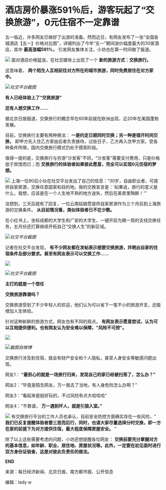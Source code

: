 # 酒店房价暴涨591％后，游客玩起了“交换旅游”，0元住宿不一定靠谱

五一临近，许多网友已做好了出游的准备。然而近日，有网友发布了一张“全国各城酒店【五一】价格对比图”，详细列出了今年“五一”期间涨价幅度最大的30家酒店，其中
**最高涨幅591%，** 引发网友集体关注，小坊也在第一时间做了报道。

![](https://inews.gtimg.com/newsapp_bt/0/15785839055/1000)
面对酒店价格猛涨，在社交媒体上出现了一个 **新的旅游方式：交换旅行。**

这意味着， **两个陌生人互相前往对方所在的城市旅游，同时免费居住在对方家中。**

![](https://inews.gtimg.com/newsapp_bt/0/15785340555/1000)_社交平台截图_

**有人已经体验上了“交换旅游”**

**还有人想交换工作......**

据北京日报报道，交换旅行的概念早在60年前就在欧洲出现，近20年在美国蓬勃发展。

目前，交换旅行主要有两种换法： **一是约定日期同时交换；另一种是错开时间交换，**
即甲方先入住乙方家由后者负责接待，过些日子，乙方再入住甲方家。受各种条件所限，国内交换旅行模式仍处于摸索阶段。

值得一提的是，交换旅行与穷游“沙发客”不同，“沙发客”需要支付费用，只是价格低于宾馆而已；而
**交换旅行的体验者如果彼此愿意，完全可以实现0元住宿的梦想。**

![](https://inews.gtimg.com/newsapp_bt/0/15785839104/1000)
上海一位90后小伙在社交平台发出了自己的信息：“30岁，自由职业者，可提供自家房源，交换任意国家和目的地。我的交换宣言是：‘如果说，旅行的意义是什么，我想，应该是在一个人生地不熟的地方迷失，然后在美景里陶醉！’”

没想到，三天后就有了回复，一位云南姑娘愿提供自家房源作为三个月后到上海旅游的交换条件。 **从目前情况看，类似体验者已不在少数。**

在小红书上，坐标成都的大学生和广安的大学生，一键开启为期一周的支线交换任务，五月份还打算继续开拓自己“交换人生”的新区域。

![](https://inews.gtimg.com/newsapp_bt/0/15785340594/1000)_社交平台截图_

记者在社交平台发现， **有不少网友都在发帖表示想要交换旅游，并晒出自家的住宿条件及部分要求。甚至有网友表示可以交换工作......**

![](https://inews.gtimg.com/newsapp_bt/0/15785340597/1000)

![](https://inews.gtimg.com/newsapp_bt/0/15785340600/1000)_社交平台截图_

**主打的就是一个信任**

**交换旅游靠谱吗？**

交换旅游受到了不少年轻人的欢迎，他们认为可以省下一笔不小的旅游开支，还能增加人生体验。

针对这种新鲜的旅游方式，网友也有不同的观点。 **有网友表示愿意尝试，认为可以互相提供便利。也有网友认为安全难以保障，“风险不可控”。**

![](https://inews.gtimg.com/newsapp_bt/0/15785340638/1000)

![](https://inews.gtimg.com/newsapp_bt/0/15785340640/1000)_截图自微博_

交换旅行涉及到住宿，就会有财产安全和个人隐私，甚至人身安全等敏感问题出现。

网友1： **“最担心的就是一场旅行归来，发现自己的家已经被扫荡了，怎么办？”**

网友2：“毕竟是陌生网友，万一我去了当地，有人身危险怎么办啊？”

网友3：“看起来是挺好玩的，不过风险有点大哈哈哈”

网友4：“不靠谱， **万一遇到坏人，就是引狼入室。”**

![](https://inews.gtimg.com/newsapp_bt/0/15785839127/1000)
有交换旅行平台的工作人员也承认，目前安全防控方面确实存在一些风险，“
**我们已反复提醒体验者要三思而后行，同时，也请大家尽量选择分时交换，即一方在家的前提下为对方提供住宿，最大程度保障房屋安全。** ”

除了以上这些需要考虑的问题，小坊还想提醒各位网友：
**交换前要充分掌握对方的基本信息，如年龄、职业、居住地、房屋状况等。此外，一定要在初见面时进行双方身份证验查，这是对彼此负责任的做法。**

**END**

来源：每日经济新闻、北京日报、南方都市报、公开信息

编辑：lady w

